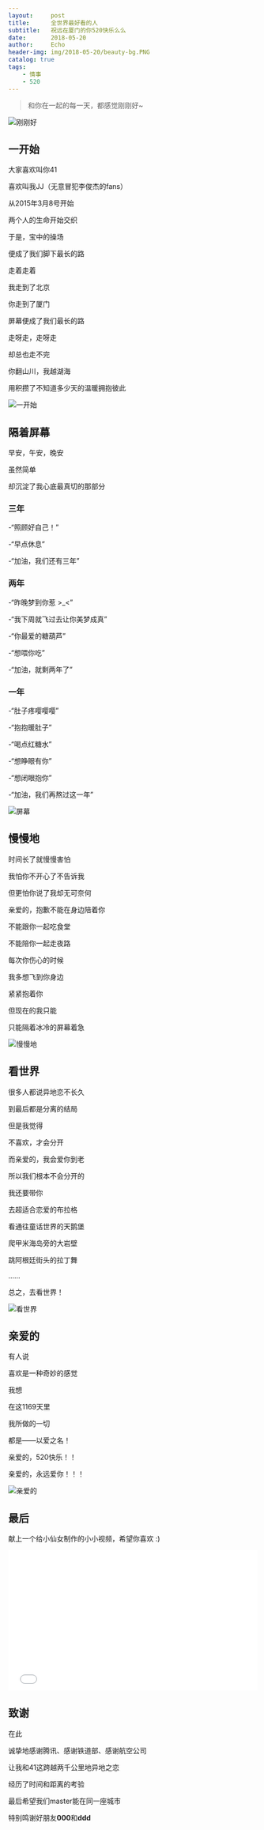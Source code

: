 ```yaml
---
layout:     post
title:      全世界最好看的人
subtitle:   祝远在厦门的你520快乐么么
date:       2018-05-20
author:     Echo
header-img: img/2018-05-20/beauty-bg.PNG
catalog: true
tags:
    - 情事
    - 520
---
```


>和你在一起的每一天，都感觉刚刚好~

![刚刚好](https://i.imgur.com/eyeI1X4.jpg)

## 一开始

大家喜欢叫你41

喜欢叫我JJ（无意冒犯李俊杰的fans）

从2015年3月8号开始

两个人的生命开始交织

于是，宝中的操场

便成了我们脚下最长的路

走着走着

我走到了北京

你走到了厦门

屏幕便成了我们最长的路

走呀走，走呀走

却总也走不完

你翻山川，我越湖海

用积攒了不知道多少天的温暖拥抱彼此

![一开始](https://i.imgur.com/LTHouf7.jpg)


## 隔着屏幕

早安，午安，晚安

虽然简单

却沉淀了我心底最真切的那部分

### 三年

-“照顾好自己！”

-“早点休息”

-“加油，我们还有三年”


### 两年

-“昨晚梦到你惹 >_<”

-“我下周就飞过去让你美梦成真”

-“你最爱的糖葫芦”

-“想喂你吃”

-“加油，就剩两年了”

### 一年

-“肚子疼嘤嘤嘤”

-“抱抱暖肚子”

-“喝点红糖水”

-“想睁眼有你”

-“想闭眼抱你”

-“加油，我们再熬过这一年”

![屏幕](https://i.imgur.com/hF70cYv.jpg)

## 慢慢地

时间长了就慢慢害怕

我怕你不开心了不告诉我

但更怕你说了我却无可奈何

亲爱的，抱歉不能在身边陪着你

不能跟你一起吃食堂

不能陪你一起走夜路

每次你伤心的时候

我多想飞到你身边

紧紧抱着你

但现在的我只能

只能隔着冰冷的屏幕着急

![慢慢地](https://i.imgur.com/uLiyJZv.jpg)

## 看世界

很多人都说异地恋不长久

到最后都是分离的结局

但是我觉得

不喜欢，才会分开

而亲爱的，我会爱你到老

所以我们根本不会分开的

我还要带你

去超适合恋爱的布拉格

看通往童话世界的天鹅堡

爬甲米海岛旁的大岩壁

跳阿根廷街头的拉丁舞

……

总之，去看世界！

![看世界](https://i.imgur.com/w1x6xbM.png)

## 亲爱的

有人说

喜欢是一种奇妙的感觉

我想

在这1169天里

我所做的一切

都是——以爱之名！

亲爱的，520快乐！！

亲爱的，永远爱你！！！

![亲爱的](https://i.imgur.com/yv9y2nz.jpg)

## 最后

献上一个给小仙女制作的小小视频，希望你喜欢 :)

<div style="max-width:640px; margin:0 auto 10px;" >
<div 
style="position: relative; 
width:100%;
padding-bottom:56.25%; 
height:0;">
<iframe style="position: absolute;top: 0;left: 0;width: 100%;height: 100%;"  src="//player.bilibili.com/player.html?aid=23630408&cid=39460320&page=1" frameborder="0" allowfullscreen></iframe>
</div>
</div>

## 致谢

在此

诚挚地感谢腾讯、感谢铁道部、感谢航空公司

让我和41这跨越两千公里地异地之恋

经历了时间和距离的考验

最后希望我们master能在同一座城市

特别鸣谢好朋友**000**和**ddd**